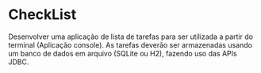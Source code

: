 # CheckList
  Desenvolver uma aplicação de lista de tarefas para ser utilizada a partir do terminal (Aplicação console). As tarefas deverão ser armazenadas usando um banco de dados em arquivo (SQLite ou H2), fazendo uso das APIs JDBC. 
